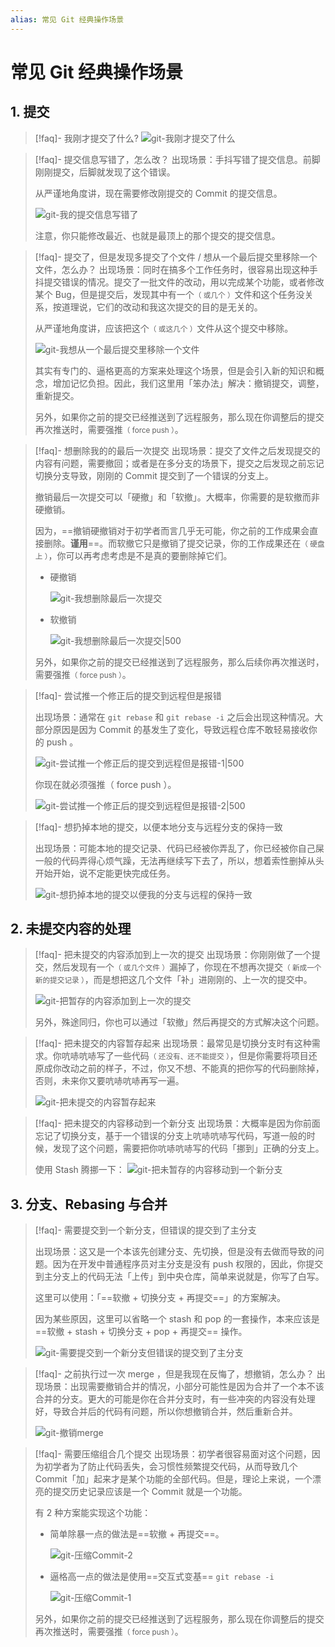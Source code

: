 ```yaml
---
alias: 常见 Git 经典操作场景
---
```



# 常见 Git 经典操作场景

## 1. 提交

> [!faq]- 我刚才提交了什么?
> ![git-我刚才提交了什么](https://woniumd.oss-cn-hangzhou.aliyuncs.com/java/hemiao/20220627164037.gif)



> [!faq]- 提交信息写错了，怎么改？
> 出现场景：手抖写错了提交信息。前脚刚刚提交，后脚就发现了这个错误。
> 
> 从严谨地角度讲，现在需要修改刚提交的 Commit 的提交信息。
> 
> ![git-我的提交信息写错了](https://woniumd.oss-cn-hangzhou.aliyuncs.com/java/hemiao/20220627164040.gif)
> 
> 注意，你只能修改最近、也就是最顶上的那个提交的提交信息。



> [!faq]- 提交了，但是发现多提交了个文件 / 想从一个最后提交里移除一个文件，怎么办？
> 出现场景：同时在搞多个工作任务时，很容易出现这种手抖提交错误的情况。提交了一批文件的改动，用以完成某个功能，或者修改某个 Bug，但是提交后，发现其中有一个<small>（ 或几个 ）</small>文件和这个任务没关系，按道理说，它们的改动和我这次提交的目的是无关的。
> 
> 从严谨地角度讲，应该把这个<small>（ 或这几个 ）</small>文件从这个提交中移除。
> 
>  ![git-我想从一个最后提交里移除一个文件](https://woniumd.oss-cn-hangzhou.aliyuncs.com/java/hemiao/20220627164044.gif)
> 
>  其实有专门的、逼格更高的方案来处理这个场景，但是会引入新的知识和概念，增加记忆负担。因此，我们这里用「笨办法」解决：撤销提交，调整，重新提交。
> 
> 另外，如果你之前的提交已经推送到了远程服务，那么现在你调整后的提交再次推送时，需要强推<small>（ force push ）</small>。



> [!faq]- 想删除我的的最后一次提交
>  出现场景：提交了文件之后发现提交的内容有问题，需要撤回；或者是在多分支的场景下，提交之后发现之前忘记切换分支导致，刚刚的 Commit 提交到了一个错误的分支上。
> 
> 撤销最后一次提交可以「硬撤」和「软撤」。大概率，你需要的是软撤而非硬撤销。
> 
> 因为，==撤销硬撤销对于初学者而言几乎无可能，你之前的工作成果会直接删除。**谨用**==。而软撤它只是撤销了提交记录，你的工作成果还在<small>（ 硬盘上 ）</small>，你可以再考虑考虑是不是真的要删除掉它们。
> 
> - 硬撤销
> 
>   ![git-我想删除最后一次提交](https://woniumd.oss-cn-hangzhou.aliyuncs.com/java/hemiao/20220627164050.gif)
> 
> - 软撤销
> 
>   ![git-我想删除最后一次提交|500](https://woniumd.oss-cn-hangzhou.aliyuncs.com/java/hemiao/20220627164053.gif)
> 
> 另外，如果你之前的提交已经推送到了远程服务，那么后续你再次推送时，需要强推<small>（ force push ）</small>。



> [!faq]- 尝试推一个修正后的提交到远程但是报错
>
> 出现场景：通常在 `git rebase` 和 `git rebase -i` 之后会出现这种情况。大部分原因是因为 Commit 的基发生了变化，导致远程仓库不敢轻易接收你的 push 。
> 
>  ![git-尝试推一个修正后的提交到远程但是报错-1|500](https://woniumd.oss-cn-hangzhou.aliyuncs.com/java/hemiao/20220627164056.gif)
> 
> 你现在就必须强推（ force push ）。
> 
> ![git-尝试推一个修正后的提交到远程但是报错-2|500](https://woniumd.oss-cn-hangzhou.aliyuncs.com/java/hemiao/20220627164100.gif)



> [!faq]- 想扔掉本地的提交，以便本地分支与远程分支的保持一致
> 
> 出现场景：可能本地的提交记录、代码已经被你弄乱了，你已经被你自己屎一般的代码弄得心烦气躁，无法再继续写下去了，所以，想着索性删掉从头开始开始，说不定能更快完成任务。
> 
> ![git-想扔掉本地的提交以便我的分支与远程的保持一致](https://woniumd.oss-cn-hangzhou.aliyuncs.com/java/hemiao/20220627164104.gif)


## 2. 未提交内容的处理

> [!faq]- 把未提交的内容添加到上一次的提交
> 出现场景：你刚刚做了一个提交，然后发现有一个<small>（ 或几个文件 ）</small>漏掉了，你现在不想再次提交<small>（ 新成一个新的提交记录 ）</small>，而是想把这几个文件「补」进刚刚的、上一次的提交中。
> 
> ![git-把暂存的内容添加到上一次的提交](https://woniumd.oss-cn-hangzhou.aliyuncs.com/java/hemiao/20220627164107.gif)
> 
> 另外，殊途同归，你也可以通过「软撤」然后再提交的方式解决这个问题。



> [!faq]- 把未提交的内容暂存起来
> 出现场景：最常见是切换分支时有这种需求。你吭哧吭哧写了一些代码<small>（ 还没有、还不能提交 ）</small>，但是你需要将项目还原成你改动之前的样子，不过，你又不想、不能真的把你写的代码删除掉，否则，未来你又要吭哧吭哧再写一遍。
> 
> ![git-把未提交的内容暂存起来](https://woniumd.oss-cn-hangzhou.aliyuncs.com/java/hemiao/20220627164111.gif)



> [!faq]- 把未提交的内容移动到一个新分支
>  出现场景：大概率是因为你前面忘记了切换分支，基于一个错误的分支上吭哧吭哧写代码，写道一般的时候，发现了这个问题，需要把你吭哧吭哧写的代码「挪到」正确的分支上。
> 
>  使用 Stash 腾挪一下：
> ![git-把未暂存的内容移动到一个新分支](https://woniumd.oss-cn-hangzhou.aliyuncs.com/java/hemiao/20220627164115.gif)



## 3. 分支、Rebasing 与合并

> [!faq]- 需要提交到一个新分支，但错误的提交到了主分支
> 
> 出现场景：这又是一个本该先创建分支、先切换，但是没有去做而导致的问题。因为在开发中普通程序员对主分支是没有 push 权限的，因此，你提交到主分支上的代码无法「上传」到中央仓库，简单来说就是，你写了白写。
> 
> 这里可以使用：「==软撤 + 切换分支 + 再提交==」的方案解决。
> 
> 因为某些原因，这里可以省略一个 stash 和 pop 的一套操作，本来应该是 ==软撤 + stash + 切换分支 + pop + 再提交== 操作。
> 
> ![git-需要提交到一个新分支但错误的提交到了主分支](https://woniumd.oss-cn-hangzhou.aliyuncs.com/java/hemiao/20220627164119.gif)



> [!faq]- 之前执行过一次 merge ，但是我现在反悔了，想撤销，怎么办？
> 出现场景：出现需要撤销合并的情况，小部分可能性是因为合并了一个本不该合并的分支。更大的可能是你在合并分支时，有一些冲突的内容没有处理好，导致合并后的代码有问题，所以你想撤销合并，然后重新合并。
> 
> ![git-撤销merge](https://woniumd.oss-cn-hangzhou.aliyuncs.com/java/hemiao/20220627164124.gif)



> [!faq]- 需要压缩组合几个提交
> 出现场景：初学者很容易面对这个问题，因为初学者为了防止代码丢失，会习惯性频繁提交代码，从而导致几个 Commit「加」起来才是某个功能的全部代码。但是，理论上来说，一个漂亮的提交历史记录应该是一个 Commit 就是一个功能。
> 
> 有 2 种方案能实现这个功能：
> 
> - 简单除暴一点的做法是==软撤 + 再提交==。
> 
>   ![git-压缩Commit-2](https://woniumd.oss-cn-hangzhou.aliyuncs.com/java/hemiao/20220627164133.gif)
> 
> - 逼格高一点的做法是使用==交互式变基== `git rebase -i`
> 
>   ![git-压缩Commit-1](https://woniumd.oss-cn-hangzhou.aliyuncs.com/java/hemiao/20220627164128.gif)
> 
> 另外，如果你之前的提交已经推送到了远程服务，那么现在你调整后的提交再次推送时，需要强推<small>（ force push ）</small>。

